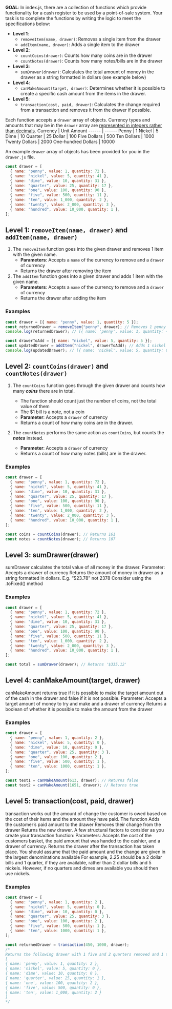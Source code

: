 **GOAL**: In index.js, there are a collection of functions which provide functionality for a cash register to be used by a point-of-sale system. Your task is to complete the functions by writing the logic to meet the specifications below:

- **Level 1**:
  - `removeItem(name, drawer)`: Removes a single item from the drawer
  - `addItem(name, drawer)`: Adds a single item to the drawer
- **Level 2**:
  - `countCoins(drawer)`: Counts how many coins are in the drawer
  - `countNotes(drawer)`: Counts how many notes/bills are in the drawer
- **Level 3**:
  - `sumDrawer(drawer)`: Calculates the total amount of money in the drawer as a string formatted in dollars (see example below)
- **Level 4**:
  - `canMakeAmount(target, drawer)`: Determines whether it is possible to create a specific cash amount from the items in the drawer.
- **Level 5**:
  - `transaction(cost, paid, drawer)`: Calculates the change required from a transaction and removes it from the drawer if possible.

Each function accepts a `drawer` array of objects. Currency types and amounts that may be in the `drawer` array are [represented in integers rather than decimals](https://blog.agentrisk.com/you-better-work-in-cents-not-dollars-2edb52cdf308).
Currency | Unit Amount
------ | ------
Penny | 1
Nickel | 5
Dime | 10
Quarter | 25
Dollar | 100
Five Dollars | 500
Ten Dollars | 1000
Twenty Dollars | 2000
One-hundred Dollars | 10000

An example `drawer` array of objects has been provided for you in the `drawer.js` file.

```javascript
const drawer = [
  { name: "penny", value: 1, quantity: 72 },
  { name: "nickel", value: 5, quantity: 41 },
  { name: "dime", value: 10, quantity: 31 },
  { name: "quarter", value: 25, quantity: 17 },
  { name: "one", value: 100, quantity: 90 },
  { name: "five", value: 500, quantity: 11 },
  { name: "ten", value: 1_000, quantity: 2 },
  { name: "twenty", value: 2_000, quantity: 3 },
  { name: "hundred", value: 10_000, quantity: 1 },
];
```

## Level 1: `removeItem(name, drawer)` and `addItem(name, drawer)`

1. The `removeItem` function goes into the given drawer and removes 1 item with the given name.
   - **Parameters**: Accepts a `name` of the currency to remove and a `drawer` of currency
   - Returns the drawer after removing the item
2. The `addItem` function goes into a given drawer and adds 1 item with the given name.
   - **Parameters**: Accepts a `name` of the currency to remove and a `drawer` of currency
   - Returns the drawer after adding the item

### Examples

```javascript
const drawer = [{ name: "penny", value: 1, quantity: 5 }];
const returnedDrawer = removeItem("penny", drawer); // Removes 1 penny
console.log(returnedDrawer); // [{ name: 'penny', value: 1, quantity: 4 }]

const drawerToAdd = [{ name: "nickel", value: 5, quantity: 5 }];
const updatedDrawer = addItem("nickel", drawerToAdd); // Adds 1 nickel
console.log(updatedDrawer); // [{ name: 'nickel', value: 5, quantity: 6 }];
```

## Level 2: `countCoins(drawer)` and `countNotes(drawer)`

1. The `countCoins` function goes through the given drawer and counts how many **_coins_** there are in total.

   - The function should count just the number of coins, not the total value of them
   - The $1 bill is a note, not a coin
   - **Parameter**: Accepts a `drawer` of currency
   - Returns a count of how many coins are in the drawer.

2. The `countNotes` performs the same action as `countCoins`, but counts the **_notes_** instead.
   - **Parameter**: Accepts a `drawer` of currency
   - Returns a count of how many notes (bills) are in the drawer.

### Examples

```javascript
const drawer = [
  { name: "penny", value: 1, quantity: 72 },
  { name: "nickel", value: 5, quantity: 41 },
  { name: "dime", value: 10, quantity: 31 },
  { name: "quarter", value: 25, quantity: 17 },
  { name: "one", value: 100, quantity: 90 },
  { name: "five", value: 500, quantity: 11 },
  { name: "ten", value: 1_000, quantity: 2 },
  { name: "twenty", value: 2_000, quantity: 3 },
  { name: "hundred", value: 10_000, quantity: 1 },
];

const coins = countCoins(drawer); // Returns 161
const notes = countNotes(drawer); // Returns 107
```

## Level 3: sumDrawer(drawer)

sumDrawer calculates the total value of all money in the drawer.
Parameter: Accepts a drawer of currency
Returns the amount of money in drawer as a string formatted in dollars. E.g. “$23.78” not 2378
Consider using the .toFixed() method

### Examples

```javascript
const drawer = [
  { name: "penny", value: 1, quantity: 72 },
  { name: "nickel", value: 5, quantity: 41 },
  { name: "dime", value: 10, quantity: 31 },
  { name: "quarter", value: 25, quantity: 17 },
  { name: "one", value: 100, quantity: 90 },
  { name: "five", value: 500, quantity: 11 },
  { name: "ten", value: 1_000, quantity: 2 },
  { name: "twenty", value: 2_000, quantity: 3 },
  { name: "hundred", value: 10_000, quantity: 1 },
];

const total = sumDrawer(drawer); // Returns '$335.12'
```

## Level 4: canMakeAmount(target, drawer)

canMakeAmount returns true if it is possible to make the target amount out of the cash in the drawer and false if it is not possible.
Parameter: Accepts a target amount of money to try and make and a drawer of currency
Returns a boolean of whether it is possible to make the amount from the drawer

### Examples

```javascript
const drawer = [
  { name: "penny", value: 1, quantity: 2 },
  { name: "nickel", value: 5, quantity: 0 },
  { name: "dime", value: 10, quantity: 0 },
  { name: "quarter", value: 25, quantity: 3 },
  { name: "one", value: 100, quantity: 2 },
  { name: "five", value: 500, quantity: 1 },
  { name: "ten", value: 1000, quantity: 1 },
];

const test1 = canMakeAmount(613, drawer); // Returns false
const test2 = canMakeAmount(1651, drawer); // Returns true
```

## Level 5: transaction(cost, paid, drawer)

transaction works out the amount of change the customer is owed based on the cost of their items and the amount they have paid. The function
Adds the customer’s paid amount to the drawer
Removes their change from the drawer
Returns the new drawer.
A few structural factors to consider as you create your transaction function:
Parameters: Accepts the cost of the customers basket, the paid amount that was handed to the cashier, and a drawer of currency.
Returns the drawer after the transaction has taken place.
You should assume that the paid amount and the change are given in the largest denominations available
For example, 2.25 should be a 2 dollar bills and 1 quarter, if they are available, rather than 2 dollar bills and 5 nickels. However, if no quarters and dimes are available you should then use nickels.

### Examples

```javascript
const drawer = [
  { name: "penny", value: 1, quantity: 2 },
  { name: "nickel", value: 5, quantity: 0 },
  { name: "dime", value: 10, quantity: 0 },
  { name: "quarter", value: 25, quantity: 3 },
  { name: "one", value: 100, quantity: 2 },
  { name: "five", value: 500, quantity: 1 },
  { name: "ten", value: 1000, quantity: 1 },
];

const returnedDrawer = transaction(450, 1000, drawer);
/*
Returns the following drawer with 1 five and 2 quarters removed and 1 ten added.
[
{ name: 'penny', value: 1, quantity: 2 },
{ name: 'nickel', value: 5, quantity: 0 },
{ name: 'dime', value: 10, quantity: 0 },
{ name: 'quarter', value: 25, quantity: 1 },
{ name: 'one', value: 100, quantity: 2 },
{ name: 'five', value: 500, quantity: 0 },
{ name: 'ten', value: 1_000, quantity: 2 }
]
*/
```
